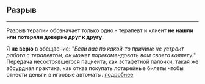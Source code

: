 ## Разрыв
---

Разрыв терапии обозначает только одно - терапевт и клиент **не нашли или потеряли доверие друг к другу**. 

Я **не верю** в обещаение: "_Если вас по какой-то причине не устроит работа с терапевтом, он может порекомендовать вам своего коллегу._" Передача несостоявшегося пациента, как эстафетной палочки, такая же абсурдная практика, как отказ покупать лотарейные билеты чтобы отнести деньги в игровые автоматы. [подробнее](/disruption/)



